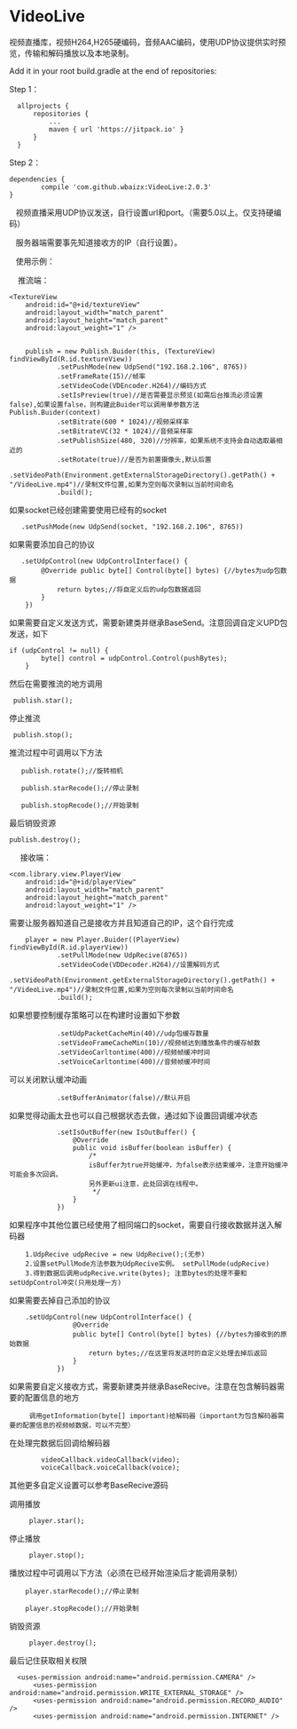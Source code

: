 # VideoLive
视频直播库，视频H264,H265硬编码，音频AAC编码，使用UDP协议提供实时预览，传输和解码播放以及本地录制。

Add it in your root build.gradle at the end of repositories:

Step 1：

	  allprojects {
		  repositories {
			  ...
			  maven { url 'https://jitpack.io' }
		  }
	  }

Step 2：

	dependencies {
	        compile 'com.github.wbaizx:VideoLive:2.0.3'
	}


    视频直播采用UDP协议发送，自行设置url和port。（需要5.0以上。仅支持硬编码）

    服务器端需要事先知道接收方的IP（自行设置）。
    
    
    使用示例：
    
     推流端：
 
    <TextureView
        android:id="@+id/textureView"
        android:layout_width="match_parent"
        android:layout_height="match_parent"
        android:layout_weight="1" />
        
        
        publish = new Publish.Buider(this, (TextureView) findViewById(R.id.textureView))
                .setPushMode(new UdpSend("192.168.2.106", 8765))
                .setFrameRate(15)//帧率
                .setVideoCode(VDEncoder.H264)//编码方式
                .setIsPreview(true)//是否需要显示预览(如需后台推流必须设置false),如果设置false，则构建此Buider可以调用单参数方法Publish.Buider(context)
                .setBitrate(600 * 1024)//视频采样率
                .setBitrateVC(32 * 1024)//音频采样率
                .setPublishSize(480, 320)//分辨率，如果系统不支持会自动选取最相近的
                .setRotate(true)//是否为前置摄像头,默认后置
                .setVideoPath(Environment.getExternalStorageDirectory().getPath() + "/VideoLive.mp4")//录制文件位置,如果为空则每次录制以当前时间命名
                .build();


  如果socket已经创建需要使用已经有的socket
       
       .setPushMode(new UdpSend(socket, "192.168.2.106", 8765))
  
  如果需要添加自己的协议
       
       .setUdpControl(new UdpControlInterface() {
            @Override public byte[] Control(byte[] bytes) {//bytes为udp包数据
                return bytes;//将自定义后的udp包数据返回
            }
        })

  如果需要自定义发送方式，需要新建类并继承BaseSend。注意回调自定义UPD包发送，如下
        
	if (udpControl != null) {
            byte[] control = udpControl.Control(pushBytes);
        }

  然后在需要推流的地方调用
         
	 publish.star();
         
  停止推流
         
	 publish.stop();

  推流过程中可调用以下方法
       
       publish.rotate();//旋转相机
       
       publish.starRecode();//停止录制
       
       publish.stopRecode();//开始录制

   最后销毁资源
        
	publish.destroy();




      接收端：
      
    <com.library.view.PlayerView
        android:id="@+id/playerView"
        android:layout_width="match_parent"
        android:layout_height="match_parent"
        android:layout_weight="1" />
        
   需要让服务器知道自己是接收方并且知道自己的IP，这个自行完成
          
        player = new Player.Buider((PlayerView) findViewById(R.id.playerView))
                .setPullMode(new UdpRecive(8765))
                .setVideoCode(VDDecoder.H264)//设置解码方式
                .setVideoPath(Environment.getExternalStorageDirectory().getPath() + "/VideoLive.mp4")//录制文件位置,如果为空则每次录制以当前时间命名
                .build();

   如果想要控制缓存策略可以在构建时设置如下参数

                .setUdpPacketCacheMin(40)//udp包缓存数量
                .setVideoFrameCacheMin(10)//视频帧达到播放条件的缓存帧数
                .setVideoCarltontime(400)//视频帧缓冲时间
                .setVoiceCarltontime(400)//音频帧缓冲时间

   可以关闭默认缓冲动画

                .setBufferAnimator(false)//默认开启

   如果觉得动画太丑也可以自己根据状态去做，通过如下设置回调缓冲状态

                .setIsOutBuffer(new IsOutBuffer() {
                    @Override
                    public void isBuffer(boolean isBuffer) {
                        /*
                        isBuffer为true开始缓冲，为false表示结束缓冲，注意开始缓冲可能会多次回调。
                        另外更新ui注意，此处回调在线程中。
                         */
                    }
                })

   如果程序中其他位置已经使用了相同端口的socket，需要自行接收数据并送入解码器
       
        1.UdpRecive udpRecive = new UdpRecive();(无参)
        2.设置setPullMode方法参数为UdpRecive实例。 setPullMode(udpRecive)
        3.得到数据后调用udpRecive.write(bytes); 注意bytes的处理不要和setUdpControl冲突(只用处理一方)

   如果需要去掉自己添加的协议
                
		.setUdpControl(new UdpControlInterface() {
                    @Override
                    public byte[] Control(byte[] bytes) {//bytes为接收到的原始数据
                        return bytes;//在这里将发送时的自定义处理去掉后返回
                    }
                })

   如果需要自定义接收方式，需要新建类并继承BaseRecive。注意在包含解码器需要的配置信息的地方
	 
         调用getInformation(byte[] important)给解码器（important为包含解码器需要的配置信息的视频帧数据，可以不完整）

   在处理完数据后回调给解码器

            videoCallback.videoCallback(video);
            voiceCallback.voiceCallback(voice);

   其他更多自定义设置可以参考BaseRecive源码

   调用播放
   
         player.star();
	   
   停止播放
   
         player.stop();
  
   播放过程中可调用以下方法（必须在已经开始渲染后才能调用录制）
   
   
        player.starRecode();//停止录制
	
        player.stopRecode();//开始录制
  
   销毁资源
           
         player.destroy();

  最后记住获取相关权限

	  <uses-permission android:name="android.permission.CAMERA" />
          <uses-permission android:name="android.permission.WRITE_EXTERNAL_STORAGE" />
          <uses-permission android:name="android.permission.RECORD_AUDIO" />
          <uses-permission android:name="android.permission.INTERNET" />

	      
   

    
